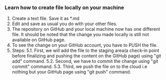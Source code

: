 ### Learn how to create file locally on your machine

1. Create a text file. Save it as *.md
2. Edit and save as usual you do with your other files.
3. The repository on GitHub and your local machine now has one different file. It should be noted
   that the change you made locally is still not available on GitHub page.
4. To see the change on your GitHub account, you have to PUSH the file.
5. Steps:
   5.1. First, we will add the file to the staging area(a check-in point before finalizing and 
   pushing the content on the GitHub page) using "git add" command. 
   5.2. Second, we have to commit the change using "git commit" command.
   5.3. Third, we push the file on to the cloud i.e nothing but your GitHub page using "git push" command. 
